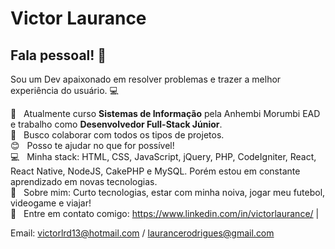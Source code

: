 # Victor Laurance

## Fala pessoal! 👋
Sou um Dev apaixonado em resolver problemas e trazer a melhor experiência do usuário. :computer:

 :rocket:  &nbsp; Atualmente curso **Sistemas de Informação** pela Anhembi Morumbi EAD e trabalho como **Desenvolvedor Full-Stack Júnior**.
 <br/> :purple_heart: &nbsp; Busco colaborar com todos os tipos de projetos.
 <br/> :blush: &nbsp; Posso te ajudar no que for possível!
 <br/> :computer: &nbsp; Minha stack: HTML, CSS, JavaScript, jQuery, PHP, CodeIgniter, React, React Native, NodeJS, CakePHP e MySQL. Porém estou em constante aprendizado em novas tecnologias.
 <br/> 💬  &nbsp; Sobre mim: Curto tecnologias, estar com minha noiva, jogar meu futebol, videogame e viajar!
 <br/> :email: &nbsp; Entre em contato comigo: https://www.linkedin.com/in/victorlaurance/
| 

Email: victorlrd13@hotmail.com / laurancerodrigues@gmail.com

<!--
**Laurance10/Laurance10** is a ✨ _special_ ✨ repository because its `README.md` (this file) appears on your GitHub profile.

